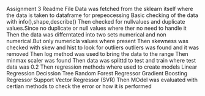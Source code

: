 Assignment 3 Readme File
Data was fetched from the sklearn itself
where the data is taken to dataframe for prepeocessing
Basic checking of the data with info(),shape,describe()
Then checked for nullvalues and duplicate values.Since no duplicate or null values where ther no need to handle it
Then the data was differntated into two sets numerical and non numerical.But only numericla values where present
Then skewness was checked with skew and hist to look for outliers
outliers was found and it was removed 
Then log method was used to bring the data to the range
Then minmax scaler was found 
Then data was splittd to test and train where test data was 0.2
Then regression methods where used to  create models
Linear Regression
Decission Tree
Random Forest Regressor
Gradient Boosting Regressor
Support Vector Regressor (SVR)
Then MOdel was evaluated with certian methods to check the error or how it is performed

